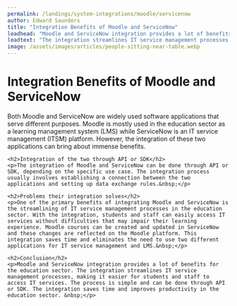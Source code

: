 ```yaml
---
permalink: /landings/system-integrations/moodle/servicenow
author: Edward Saunders
title: "Integration Benefits of Moodle and ServiceNow"
leadhead: "Moodle and ServiceNow integration provides a lot of benefits for the education sector"
leadtext: "The integration streamlines IT service management processes, making it easier for students and staff to access IT services. The process is simple and can be done through API or SDK. The integration saves time and improves productivity in the education sector. &nbsp;"
image: /assets/images/articles/people-sitting-near-table.webp
---
```

<div class="arttext">	<h1>Integration Benefits of Moodle and ServiceNow</h1>
	<p>Both Moodle and ServiceNow are widely used software applications that serve different purposes. Moodle is mostly used in the education sector as a learning management system (LMS) while ServiceNow is an IT service management (ITSM) platform. However, the integration of these two applications can bring about immense benefits.</p>
	
	<h2>Integration of the two through API or SDK</h2>
	<p>The integration of Moodle and ServiceNow can be done through API or SDK, depending on the specific use case. The integration process usually involves establishing a connection between the two applications and setting up data exchange rules.&nbsp;</p>

	<h2>Problems their integration solves</h2>
	<p>One of the primary benefits of integrating Moodle and ServiceNow is the streamlining of IT service management processes in the education sector. With the integration, students and staff can easily access IT services without difficulties that may impair their learning experience. Moodle courses can be created and updated in ServiceNow and these changes are reflected on the Moodle platform. This integration saves time and eliminates the need to use two different applications for IT service management and LMS.&nbsp;</p>

	<h2>Conclusion</h2>
	<p>Moodle and ServiceNow integration provides a lot of benefits for the education sector. The integration streamlines IT service management processes, making it easier for students and staff to access IT services. The process is simple and can be done through API or SDK. The integration saves time and improves productivity in the education sector. &nbsp;</p>
	
</div>